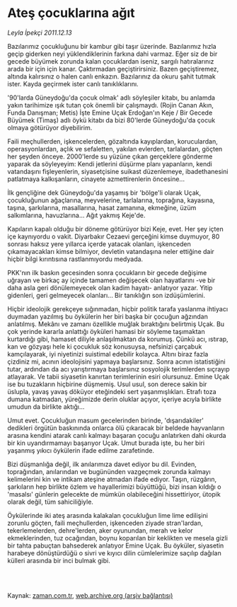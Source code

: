 # Ateş çocuklarına ağıt

*Leyla İpekçi 2011.12.13*

<td class="columnist-detail">
<p>Bazılarımız çocukluğunu bir kambur gibi taşır üzerinde. Bazılarımız hızla geçip giderken neyi yüklendiklerinin farkına dahi varmaz. Eğer siz de bir gecede büyümek zorunda kalan çocuklardan iseniz, sargılı hatıralarınız arada bir için için kanar. Çaktırmadan geçiştirirsiniz. Bazen geçiştiremez, altında kalırsınız o halen canlı enkazın. Bazılarınız da okuru şahit tutmak ister. Kayda geçirmek ister canlı tanıklıklarını.</p>
<p>
<div id="haberMetinDiv">
<p>'90'larda Güneydoğu'da çocuk olmak' adlı söyleşiler kitabı, bu anlamda yakın tarihimize ışık tutan çok önemli bir çalışmaydı. (Rojin Canan Akın, Funda Danışman; Metis) İşte Emine Uçak Erdoğan'ın Keje / Bir Gecede Büyümek (Timaş) adlı öykü kitabı da bizi 80'lerde Güneydoğu'da çocuk olmaya götürüyor diyebilirim.
<p>Faili meçhullerden, işkencelerden, gözaltında kayıplardan, koruculardan, operasyonlardan, açlık ve sefaletten, yakılan evlerden, tarlalardan, göçten her şeyden önceye. 2000'lerde su yüzüne çıkan gerçeklere gönderme yaparak da söyleyeyim: Kendi jetlerini düşürme planı yapanların, kendi vatandaşını fişleyenlerin, siyasetçisine suikast düzenlemeye, ibadethanesini patlatmaya kalkışanların, cinayete azmettirenlerin öncesine...
<p>İlk gençliğine dek Güneydoğu'da yaşamış bir 'bölge'li olarak Uçak, çocukluğunun ağaçlarına, meyvelerine, tarlalarına, toprağına, kayasına, taşına, şarkılarına, masallarına, hasat zamanına, ekmeğine, üzüm salkımlarına, havuzlarına... Ağıt yakmış Keje'de.
<p>Kapıların kapalı olduğu bir döneme götürüyor bizi Keje, evet. Her şey içten içe kaynıyordu o vakit. Diyarbakır Cezaevi gerçeğini kimse duymuyor, 80 sonrası haksız yere yıllarca içerde yatacak olanları, işkenceden çıkamayacakları kimse bilmiyor, devletin vatandaşına neler ettiğine dair hiçbir bilgi kırıntısına rastlanmıyordu medyada.
<p>PKK'nın ilk baskın gecesinden sonra çocukların bir gecede değişime uğrayan ve birkaç ay içinde tamamen değişecek olan hayatlarını -ve bir daha asla geri dönülemeyecek olan kadim hayatı- anlatıyor yazar. Yitip gidenleri, geri gelmeyecek olanları... Bir tanıklığın son izdüşümlerini.
<p>Hiçbir ideolojik gerekçeye sığınmadan, hiçbir politik tarafa yaslanma ihtiyacı duymadan yazılmış bu öykülerin her biri başka bir çocuğun ağzından anlatılmış. Mekânı ve zamanı özellikle muğlak bıraktığını belirtmiş Uçak. Bu çok yerinde kararla anlattığı öyküleri hamasi bir söyleme taşımaktan kurtardığı gibi, hamaset diliyle anlaşılmaktan da korumuş. Çünkü acı, ıstırap, kan ve gözyaşı hele ki çocukluk söz konusuysa, nefsinizi çarçabuk kamçılayarak, iyi niyetinizi suistimal edebilir kolayca. Altını biraz fazla çizdiniz mi, acının ideolojisini yapmaya başlarsınız. Sonra acının istatistiğini tutar, ardından da acı yarıştırmaya başlarsınız sosyolojik terimlerden sıçrayıp atlayarak. Ve tabii siyasetin kanırtan terimlerinin esiri olursunuz. Emine Uçak ise bu tuzakların hiçbirine düşmemiş. Usul usul, son derece sakin bir üslupla, yavaş yavaş döküyor eteğindeki sert yaşanmışlıkları. Etrafı toza dumana katmadan, yüreğimizde derin oluklar açıyor, içeriye acıyla birlikte umudun da birlikte aktığı...
<p>Umut evet. Çocukluğun masum gecelerinden birinde, 'dışarıdakiler' dedikleri örgütün baskınında onlarca ölü çıkaracak bir beldede hayvanların arasına kendini atarak canlı kalmayı başaran çocuğu anlatırken dahi okurda bir kin uyandırmamayı başarıyor Uçak. Umut burada işte, bu her biri yaşanmış yıkıcı öykülerin ifade edilme zarafetinde.
<p>Bizi düşmanlığa değil, ilk anılarımıza davet ediyor bu dil. Evinden, toprağından, anılarından ve bugününden vazgeçmek zorunda kalmayı kelimelerini kin ve intikam ateşine atmadan ifade ediyor. Taşın, rüzgârın, şarkıların hep birlikte özlem ve hayallerimizi büyüttüğü, bizi insan kıldığı o 'masalsı' günlerin gelecekte de mümkün olabileceğini hissettiriyor, ütopik olarak değil, tüm sahiciliğiyle.
<p>Öykülerinde iki ateş arasında kalakalan çocukluğun lime lime edilişini zorunlu göçten, faili meçhullerden, işkenceden ziyade stran'lardan, tekerlemelerden, dehre'lerden, aker oyunundan, merah ve kelor ekmeklerinden, tuz ocağından, boynu koparılan bir keklikten ve mesela gizli bir tahta pabuçtan bahsederek anlatıyor Emine Uçak. Bu öyküler, siyasetin harabeye dönüştürdüğü o sivri ve kıyıcı dilin cümlelerimize saçılıp dağılan külleri arasında bir inci bulmak gibi. </p></p></p></p></p></p></p></p></p></div>
</p>


<p><br>
		 </br></p></td>

Kaynak: [zaman.com.tr](http://zaman.com.tr/yazar.do?yazino=1214022), [web.archive.org (arşiv bağlantısı)](http://web.archive.org/web/20120105131702/http://zaman.com.tr/yazar.do?yazino=1214022)

